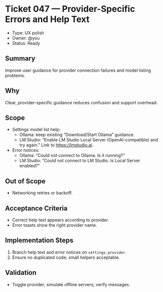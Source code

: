 # Ticket 047 — Provider-Specific Errors and Help Text

- Type: UX polish
- Owner: @you
- Status: Ready

## Summary
Improve user guidance for provider connection failures and model listing problems.

## Why
Clear, provider-specific guidance reduces confusion and support overhead.

## Scope
- Settings model list help:
  - Ollama: keep existing “Download/Start Ollama” guidance.
  - LM Studio: “Enable LM Studio Local Server (OpenAI-compatible) and try again.” Link to https://lmstudio.ai.
- Error notices:
  - Ollama: “Could not connect to Ollama. Is it running?”
  - LM Studio: “Could not connect to LM Studio. Is Local Server enabled?”

## Out of Scope
- Networking retries or backoff.

## Acceptance Criteria
- Correct help text appears according to provider.
- Error toasts show the right provider name.

## Implementation Steps
1. Branch help text and error notices on `settings.provider`.
2. Ensure no duplicated code; small helpers acceptable.

## Validation
- Toggle provider; simulate offline servers; verify messages.

